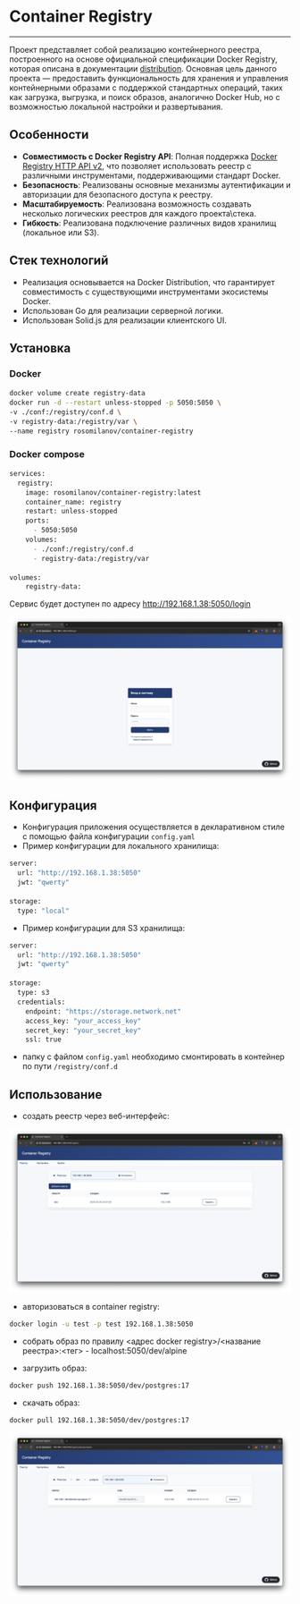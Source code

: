 # Container Registry

___

Проект представляет собой реализацию контейнерного реестра, построенного на основе официальной спецификации Docker Registry, которая описана в документации [distribution](https://github.com/distribution/distribution). Основная цель данного проекта — предоставить функциональность для хранения и управления контейнерными образами с поддержкой стандартных операций, таких как загрузка, выгрузка, и поиск образов, аналогично Docker Hub, но с возможностью локальной настройки и развертывания.

## Особенности

- **Совместимость с Docker Registry API**: Полная поддержка [Docker Registry HTTP API v2](https://distribution.github.io/distribution/spec/api/), что позволяет использовать реестр с различными инструментами, поддерживающими стандарт Docker.
- **Безопасность**: Реализованы основные механизмы аутентификации и авторизации для безопасного доступа к реестру.
- **Масштабируемость**: Реализована возможность создавать несколько логических реестров для каждого проекта\стека.
- **Гибкость**: Реализована подключение различных видов хранилищ (локальное или S3).

## Стек технологий

- Реализация основывается на Docker Distribution, что гарантирует совместимость с существующими инструментами экосистемы Docker.
- Использован Go для реализации серверной логики.
- Использован Solid.js для реализации клиентского UI.

## Установка

### Docker

```bash
docker volume create registry-data
docker run -d --restart unless-stopped -p 5050:5050 \
-v ./conf:/registry/conf.d \
-v registry-data:/registry/var \
--name registry rosomilanov/container-registry 
```

### Docker compose

```bash
services:
  registry:
    image: rosomilanov/container-registry:latest
    container_name: registry
    restart: unless-stopped
    ports:
      - 5050:5050
    volumes:
	  - ./conf:/registry/conf.d
      - registry-data:/registry/var

volumes:
	registry-data:
```

Сервис будет доступен по адресу http://192.168.1.38:5050/login

![вход](./images/start.png)

## Конфигурация

- Конфигурация приложения осуществляется в декларативном стиле с помощью файла конфигурации `config.yaml`
- Пример конфигурации для локального хранилища:
```bash config.yaml
server:
  url: "http://192.168.1.38:5050"
  jwt: "qwerty"

storage:
  type: "local"

```
- Пример конфигурации для S3 хранилища:
```bash config.yaml
server:
  url: "http://192.168.1.38:5050"
  jwt: "qwerty"

storage:
  type: s3
  credentials:
    endpoint: "https://storage.network.net"
    access_key: "your_access_key"
    secret_key: "your_secret_key"
    ssl: true
```
- папку с файлом `config.yaml` необходимо смонтировать в контейнер по пути `/registry/conf.d`
## Использование

- создать реестр через веб-интерфейс:

![репозиторий](./images/repo.png)

- авторизоваться в container registry:

```bash
docker login -u test -p test 192.168.1.38:5050
```

- собрать образ по правилу <адрес docker registry>/<название реестра>:<тег> - localhost:5050/dev/alpine

- загрузить образ:

```bash
docker push 192.168.1.38:5050/dev/postgres:17
```

- скачать образ:

```bash
docker pull 192.168.1.38:5050/dev/postgres:17
```

![образ](./images/images.png)
